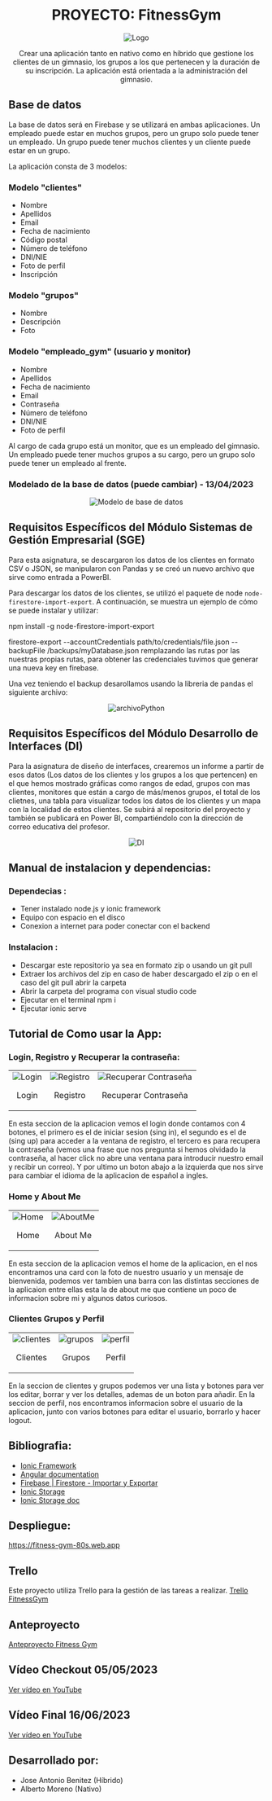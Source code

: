 <h1 align="center">PROYECTO: FitnessGym</h1>

<p align="center">
  <img src="Imagenes/logo.png" alt="Logo">
</p>

<p align="center">Crear una aplicación tanto en nativo como en híbrido que gestione los clientes de un gimnasio, los grupos a los que pertenecen y la duración de su inscripción. La aplicación está orientada a la administración del gimnasio.</p>

## Base de datos
La base de datos será en Firebase y se utilizará en ambas aplicaciones. Un empleado puede estar en muchos grupos, pero un grupo solo puede tener un empleado. Un grupo puede tener muchos clientes y un cliente puede estar en un grupo.

La aplicación consta de 3 modelos:

### Modelo "clientes"
- Nombre
- Apellidos
- Email
- Fecha de nacimiento
- Código postal
- Número de teléfono
- DNI/NIE
- Foto de perfil
- Inscripción

### Modelo "grupos"
- Nombre
- Descripción
- Foto

### Modelo "empleado_gym" (usuario y monitor)
- Nombre
- Apellidos
- Fecha de nacimiento
- Email
- Contraseña
- Número de teléfono
- DNI/NIE
- Foto de perfil

Al cargo de cada grupo está un monitor, que es un empleado del gimnasio. Un empleado puede tener muchos grupos a su cargo, pero un grupo solo puede tener un empleado al frente.

### Modelado de la base de datos (puede cambiar) - 13/04/2023
<p align="center">
  <img src="Imagenes/ModeloDB.png" alt="Modelo de base de datos">
</p>

## Requisitos Específicos del Módulo Sistemas de Gestión Empresarial (SGE)
Para esta asignatura, se descargaron los datos de los clientes en formato CSV o JSON, se manipularon con Pandas y se creó un nuevo archivo que sirve como entrada a PowerBI.

Para descargar los datos de los clientes, se utilizó el paquete de node `node-firestore-import-export`. A continuación, se muestra un ejemplo de cómo se puede instalar y utilizar:

npm install -g node-firestore-import-export

firestore-export --accountCredentials path/to/credentials/file.json --backupFile /backups/myDatabase.json remplazando las rutas por las nuestras propias rutas, para obtener las credenciales tuvimos que generar una nueva key en firebase.

Una vez teniendo el backup desarollamos usando la libreria de pandas el siguiente archivo:
<p align="center">
  <img src="Imagenes/ConvertirEnCSV.png" alt="archivoPython">
</p>

## Requisitos Específicos del Módulo Desarrollo de Interfaces (DI)
Para la asignatura de diseño de interfaces, crearemos un informe a partir de esos datos (Los datos de los clientes y los grupos a los que pertencen) en el que hemos mostrado gráficas como rangos de edad, grupos con mas clientes, monitores que están a cargo de más/menos grupos, el total de los clietnes, una tabla para visualizar todos los datos de los clientes y un mapa con la localidad de estos clientes. Se subirá al repositorio del proyecto y también se publicará en Power BI, compartiéndolo con la dirección de correo educativa del profesor.

<p align="center">
  <img src="Imagenes/PBI.png" alt="DI">
</p>


## Manual de instalacion y dependencias: 
 ### Dependecias :
 - Tener instalado node.js y ionic framework
 - Equipo con espacio en el disco
 - Conexion a internet para poder conectar con el backend
 
 ### Instalacion :
 - Descargar este repositorio ya sea en formato zip o usando un git pull
 - Extraer los archivos del zip en caso de haber descargado el zip o en el caso del git pull abrir la carpeta
 - Abrir la carpeta del programa con visual studio code
 - Ejecutar en el terminal npm i 
 - Ejecutar ionic serve


## Tutorial de Como usar la App:
  
 ### Login, Registro y Recuperar la contraseña:
 <table align="center">
  <tr>
    <td align="center">
      <img src="Imagenes/login.png" alt="Login">
      <p>Login</p>
    </td>
    <td align="center">
      <img src="Imagenes/registro.png" alt="Registro">
      <p>Registro</p>
    </td>
    <td align="center">
      <img src="Imagenes/recuperarPassword.png" alt="Recuperar Contraseña">
      <p>Recuperar Contraseña</p>
    </td>
  </tr>
</table>
En esta seccion de la aplicacion vemos el login donde contamos con 4 botones, el primero es el de iniciar sesion (sing in), el segundo es el de (sing up) para acceder a la ventana de registro, 
el tercero es para recupera la contraseña (vemos una frase que nos pregunta si hemos olvidado la contraseña, al hacer click no abre una ventana para introducir nuestro email y recibir un correo).
Y por ultimo un boton abajo a la izquierda que nos sirve para cambiar el idioma de la aplicacion de español a ingles.

 ### Home y About Me
 <table align="center">
  <tr>
    <td align="center">
      <img src="Imagenes/home.png" alt="Home">
      <p>Home</p>
    </td>
    <td align="center">
      <img src="Imagenes/aboutme.png" alt="AboutMe">
      <p>About Me</p>
    </td>
  </tr>
</table>
En esta seccion de la aplicacion vemos el home de la aplicacion, en el nos encontramos una card con la foto de nuestro usuario y un mensaje de bienvenida, podemos ver tambien una barra con las distintas secciones de
la aplicaion entre ellas esta la de about me que contiene un poco de informacion sobre mi y algunos datos curiosos.

 ### Clientes Grupos y Perfil
 <table align="center">
  <tr>
    <td align="center">
      <img src="Imagenes/clientes.png" alt="clientes">
      <p>Clientes</p>
    </td>
    <td align="center">
      <img src="Imagenes/grupos.png" alt="grupos">
      <p>Grupos</p>
    </td>
    <td align="center">
      <img src="Imagenes/perfil.png" alt="perfil">
      <p>Perfil</p>
    </td>
  </tr>
</table>
En la seccion de clientes y grupos podemos ver una lista y botones para ver los editar, borrar y ver los detalles, ademas de un boton para añadir. En la seccion de perfil, nos encontramos informacion sobre el usuario de la aplicacion,
junto con varios botones para editar el usuario, borrarlo y hacer logout.

## Bibliografia:
 - [Ionic Framework](https://ionicframework.com/)
 - [Angular documentation](https://angular.io/docs)
 - [Firebase | Firestore - Importar y Exportar](https://www.youtube.com/watch?v=bAeF5Y6V4Sg)
 - [Ionic Storage](https://youtu.be/vCfAe2esboU)
 - [Ionic Storage doc](https://github.com/ionic-team/ionic-storage#readme)

## Despliegue:
https://fitness-gym-80s.web.app
 


## Trello
Este proyecto utiliza Trello para la gestión de las tareas a realizar.
[Trello FitnessGym](https://trello.com/b/bwXyty7u/fitnessgym)

## Anteproyecto
[Anteproyecto Fitness Gym](https://www.figma.com/file/kvU6qBh4NmjaGoooBiBPvJ/Anteproyecto-Fitness-Gym?node-id=0%3A1&t=e7FTqe0I8Yq6Mbhf-1)

## Vídeo Checkout 05/05/2023
[Ver vídeo en YouTube](https://www.youtube.com/watch?v=go-7G-VvBFE)

## Vídeo Final 16/06/2023
[Ver vídeo en YouTube](https://www.youtube.com/watch?v=go-7G-VvBFE)
## Desarrollado por:
- Jose Antonio Benitez (Híbrido)
- Alberto Moreno (Nativo)
